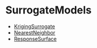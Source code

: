 # SurrogateModels

- [KrigingSurrogate](kriging.ipynb)
- [NearestNeighbor](nearestneighbor.ipynb)
- [ResponseSurface](responsesurface.ipynb)